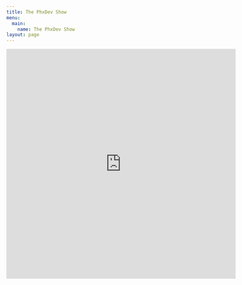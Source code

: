 ```yaml
---
title: The PhxDev Show
menu:
  main:
    name: The PhxDev Show
layout: page
---
```

<iframe src="https://stream-room-forwarder.glitch.me/" style="border:0px #ffffff none;" name="myiFrame" scrolling="no" frameborder="1" marginheight="0px" marginwidth="0px" height="600px" width="600px" allowfullscreen></iframe>